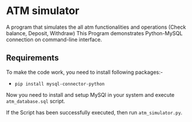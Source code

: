 # ATM simulator
A program that simulates the all atm functionalities and operations (Check balance, Deposit, Withdraw)
This Program demonstrates Python-MySQL connection on command-line interface.

## Requirements
To make the code work, you need to install following packages:-
  - `pip install mysql-connector-python`

Now you need to install and setup MySQl in your system and execute `atm_database.sql` script.

If the Script has been successfully executed, then run `atm_simulator.py`.